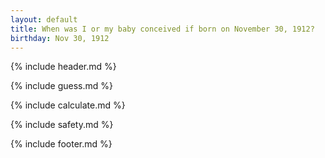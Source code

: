 ```yaml
---
layout: default
title: When was I or my baby conceived if born on November 30, 1912?
birthday: Nov 30, 1912
---
```


{% include header.md %}

{% include guess.md %}

{% include calculate.md %}

{% include safety.md %}

{% include footer.md %}



